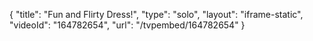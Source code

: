 {
    "title": "Fun and Flirty Dress!",
    "type": "solo",
    "layout": "iframe-static",
    "videoId": "164782654",
    "url": "\/tvpembed\/164782654"
}